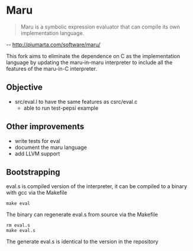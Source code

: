 # Maru

> Maru is a symbolic expression evaluator that can compile its own implementation language.

-- http://piumarta.com/software/maru/

This fork aims to eliminate the dependence on C as the implementation language
by updating the maru-in-maru interpreter to include all the features of the
maru-in-C interpreter.

## Objective
* src/eval.l to have the same features as csrc/eval.c
  * able to run test-pepsi example

## Other improvements
* write tests for eval
* document the maru language
* add LLVM support

## Bootstrapping
eval.s is compiled version of the interpreter, it can be compiled to a binary with gcc via the Makefile

`make eval`

The binary can regenerate eval.s from source via the Makefile

```
rm eval.s
make eval.s
```

The generate eval.s is identical to the version in the repository


